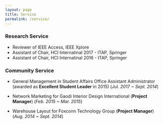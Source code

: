 ```yaml
---
layout: page
title: Service
permalink: /service/
---
```


### Research Service

* Reviewer of IEEE Access, IEEE Xplore
* Assistant of Chair, HCI Internatinal 2017 - ITAP, Springer
* Assistant of Chair, HCI Internatinal 2016 - ITAP, Springer

### Community Service
* General Management in Student Affairs Office                                           Assistant Administrator (awarded as **Excellent Student Leader** in 2015)
(*Jul. 2017 ~ Sept. 2014*)

* Network Marketing for Gaodi Interior Design International (**Project Manager**)
(*Feb. 2015 ~ Mar. 2015*)


* Warehouse Layout for Foxconn Technology Group (**Project Manager**)
(*Aug. 2014 ~ Sept. 2014*)

